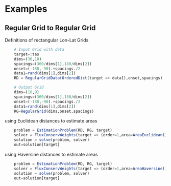 # Examples

## Regular Grid to Regular Grid

Definitions of rectangular Lon-Lat Grids
```julia
    # Input Grid with data
    target=:tas
    dims=(36,18)
    spacings=(360/dims[1],180/dims[2])
    onset=(-180,-90).+spacings./2
    data1=rand(dims[1],dims[2])
    RD = RegularGridData(OrderedDict(target => data1),onset,spacings)

    # Output Grid
    dims=(18,9)
    spacings=(360/dims[1],180/dims[2])
    onset=(-180,-90).+spacings./2
    data1=rand(dims[1],dims[2])
    RG=RegularGrid(dims,onset,spacings)
```
using Euclidean distances to estimate areas
```julia
    problem = EstimationProblem(RD, RG, target)
    solver = FluxConservWeights(target => (order=1,area=AreaEuclidean()))
    solution = solve(problem, solver)
    out=solution[target]
```

using Haversine distances to estimate areas
```julia
    problem = EstimationProblem(RD, RG, target)
    solver = FluxConservWeights(target => (order=1,area=AreaHaversine()))
    solution = solve(problem, solver)
    out=solution[target]
```
